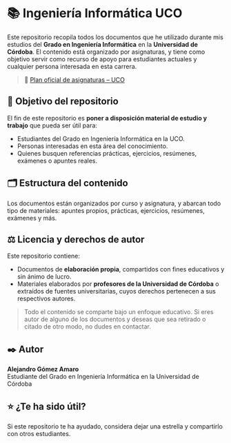 # 📚 Ingeniería Informática UCO

Este repositorio recopila todos los documentos que he utilizado durante mis estudios del **Grado en Ingeniería Informática** en la **Universidad de Córdoba**.
El contenido está organizado por asignaturas, y tiene como objetivo servir como recurso de apoyo para estudiantes actuales y cualquier persona interesada en esta carrera.

> 🔗 [Plan oficial de asignaturas – UCO](https://www.uco.es/eps/es/programas-asignaturas-ing-informatica)



## 🎯 Objetivo del repositorio

El fin de este repositorio es **poner a disposición material de estudio y trabajo** que pueda ser útil para:

- Estudiantes del Grado en Ingeniería Informática en la UCO.
- Personas interesadas en esta área del conocimiento.
- Quienes busquen referencias prácticas, ejercicios, resúmenes, exámenes o apuntes reales.



## 🗂️ Estructura del contenido

Los documentos están organizados por curso y asignatura, y abarcan todo tipo de materiales: apuntes propios, prácticas, ejercicios, resúmenes, exámenes y más.



## ⚖️ Licencia y derechos de autor

Este repositorio contiene:

- Documentos de **elaboración propia**, compartidos con fines educativos y sin ánimo de lucro.
- Materiales elaborados por **profesores de la Universidad de Córdoba** o extraídos de fuentes universitarias, cuyos derechos pertenecen a sus respectivos autores.

> Todo el contenido se comparte bajo un enfoque educativo. Si eres autor de alguno de los documentos y deseas que sea retirado o citado de otro modo, no dudes en contactar.



## ✒️​ Autor

**Alejandro Gómez Amaro**  
Estudiante del Grado en Ingeniería Informática en la Universidad de Córdoba



## ⭐ ¿Te ha sido útil?

Si este repositorio te ha ayudado, considera dejar una estrella y compartirlo con otros estudiantes.
